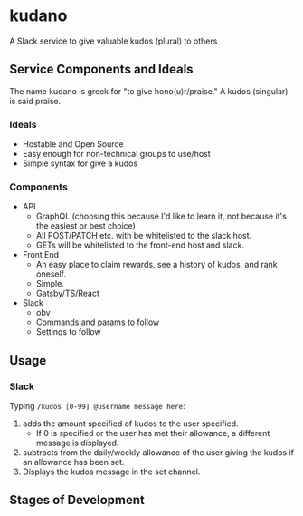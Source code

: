 # kudano
A Slack service to give valuable kudos (plural) to others

## Service Components and Ideals

The name kudano is greek for "to give hono(u)r/praise." A kudos (singular) is said praise.

### **Ideals**
- Hostable and Open Source
- Easy enough for non-technical groups to use/host
- Simple syntax for give a kudos

### **Components**
- API
   - GraphQL (choosing this because I'd like to learn it, not because it's the easiest or best choice)
   - All POST/PATCH etc. with be whitelisted to the slack host.
   - GETs will be whitelisted to the front-end host and slack.
- Front End
   - An easy place to claim rewards, see a history of kudos, and rank oneself.
   - Simple.
   - Gatsby/TS/React
- Slack
   - obv
   - Commands and params to follow
   - Settings to follow

## Usage

### **Slack**

Typing `/kudos [0-99] @username message here`:
1. adds the amount specified of kudos to the user specified.
   - If 0 is specified or the user has met their allowance, a different message is displayed.
1. subtracts from the daily/weekly allowance of the user giving the kudos if an allowance has been set.
1. Displays the kudos message in the set channel.


## Stages of Development
